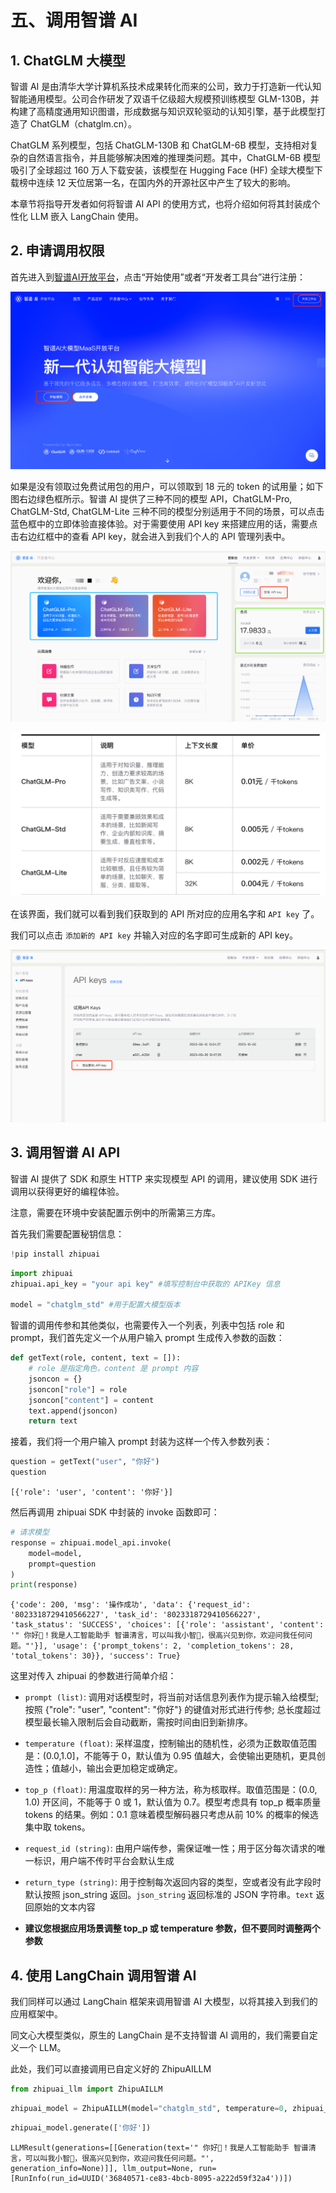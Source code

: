 # 五、调用智谱 AI


## 1. ChatGLM 大模型

智谱 AI 是由清华大学计算机系技术成果转化而来的公司，致力于打造新一代认知智能通用模型。公司合作研发了双语千亿级超大规模预训练模型 GLM-130B，并构建了高精度通用知识图谱，形成数据与知识双轮驱动的认知引擎，基于此模型打造了 ChatGLM（chatglm.cn）。

ChatGLM 系列模型，包括 ChatGLM-130B 和 ChatGLM-6B 模型，支持相对复杂的自然语言指令，并且能够解决困难的推理类问题。其中，ChatGLM-6B 模型吸引了全球超过 160 万人下载安装，该模型在 Hugging Face (HF) 全球大模型下载榜中连续 12 天位居第一名，在国内外的开源社区中产生了较大的影响。



本章节将指导开发者如何将智谱 AI API 的使用方式，也将介绍如何将其封装成个性化 LLM 嵌入 LangChain 使用。

## 2. 申请调用权限

首先进入到[智谱AI开放平台](https://open.bigmodel.cn/overview)，点击“开始使用”或者“开发者工具台”进行注册：

![](../../figures/zhipuai_home.png)

如果是没有领取过免费试用包的用户，可以领取到 18 元的 token 的试用量；如下图右边绿色框所示。智谱 AI 提供了三种不同的模型 API，ChatGLM-Pro, ChatGLM-Std, ChatGLM-Lite 三种不同的模型分别适用于不同的场景，可以点击蓝色框中的立即体验直接体验。对于需要使用 API key 来搭建应用的话，需要点击右边红框中的查看 API key，就会进入到我们个人的 API 管理列表中。

![智谱 AI 控制台](../../figures/zhipuai_overview.png)

![智谱 AI token 消费](../../figures/zhipuai_pay.png)

在该界面，我们就可以看到我们获取到的 API 所对应的应用名字和 `API key` 了。


我们可以点击 `添加新的 API key` 并输入对应的名字即可生成新的 API key。

![智谱 AI api 管理](../../figures/zhipuai_api.png)

## 3. 调用智谱 AI API

智谱 AI 提供了 SDK 和原生 HTTP 来实现模型 API 的调用，建议使用 SDK 进行调用以获得更好的编程体验。

注意，需要在环境中安装配置示例中的所需第三方库。

首先我们需要配置秘钥信息：


```python
!pip install zhipuai
```


```python
import zhipuai
zhipuai.api_key = "your api key" #填写控制台中获取的 APIKey 信息

model = "chatglm_std" #用于配置大模型版本
```

智谱的调用传参和其他类似，也需要传入一个列表，列表中包括 role 和 prompt，我们首先定义一个从用户输入 prompt 生成传入参数的函数：


```python
def getText(role, content, text = []):
    # role 是指定角色，content 是 prompt 内容
    jsoncon = {}
    jsoncon["role"] = role
    jsoncon["content"] = content
    text.append(jsoncon)
    return text
```

接着，我们将一个用户输入 prompt 封装为这样一个传入参数列表：


```python
question = getText("user", "你好")
question
```




    [{'role': 'user', 'content': '你好'}]



然后再调用 zhipuai SDK 中封装的 invoke 函数即可：


```python
# 请求模型
response = zhipuai.model_api.invoke(
    model=model,
    prompt=question
)
print(response)
```

    {'code': 200, 'msg': '操作成功', 'data': {'request_id': '8023318729410566227', 'task_id': '8023318729410566227', 'task_status': 'SUCCESS', 'choices': [{'role': 'assistant', 'content': '" 你好👋！我是人工智能助手 智谱清言，可以叫我小智🤖，很高兴见到你，欢迎问我任何问题。"'}], 'usage': {'prompt_tokens': 2, 'completion_tokens': 28, 'total_tokens': 30}}, 'success': True}


这里对传入 zhipuai 的参数进行简单介绍：

- `prompt (list)`: 调用对话模型时，将当前对话信息列表作为提示输入给模型; 按照 {"role": "user", "content": "你好"} 的键值对形式进行传参; 总长度超过模型最长输入限制后会自动截断，需按时间由旧到新排序。

- `temperature (float)`: 采样温度，控制输出的随机性，必须为正数取值范围是：(0.0,1.0]，不能等于 0，默认值为 0.95 值越大，会使输出更随机，更具创造性；值越小，输出会更加稳定或确定。
  
- `top_p (float)`: 用温度取样的另一种方法，称为核取样。取值范围是：(0.0, 1.0) 开区间，不能等于 0 或 1，默认值为 0.7。模型考虑具有 top_p 概率质量 tokens 的结果。例如：0.1 意味着模型解码器只考虑从前 10% 的概率的候选集中取 tokens。

- `request_id (string)`: 由用户端传参，需保证唯一性；用于区分每次请求的唯一标识，用户端不传时平台会默认生成

- `return_type (string)`: 用于控制每次返回内容的类型，空或者没有此字段时默认按照 json_string 返回。`json_string` 返回标准的 JSON 字符串。`text` 返回原始的文本内容

- **建议您根据应用场景调整 top_p 或 temperature 参数，但不要同时调整两个参数**


## 4. 使用 LangChain 调用智谱 AI

我们同样可以通过 LangChain 框架来调用智谱 AI 大模型，以将其接入到我们的应用框架中。

同文心大模型类似，原生的 LangChain 是不支持智谱 AI 调用的，我们需要自定义一个 LLM。

此处，我们可以直接调用已自定义好的 ZhipuAILLM


```python
from zhipuai_llm import ZhipuAILLM
```


```python
zhipuai_model = ZhipuAILLM(model="chatglm_std", temperature=0, zhipuai_api_key=zhipuai.api_key)
```


```python
zhipuai_model.generate(['你好'])
```




    LLMResult(generations=[[Generation(text='" 你好👋！我是人工智能助手 智谱清言，可以叫我小智🤖，很高兴见到你，欢迎问我任何问题。"', generation_info=None)]], llm_output=None, run=[RunInfo(run_id=UUID('36840571-ce83-4bcb-8095-a222d59f32a4'))])


